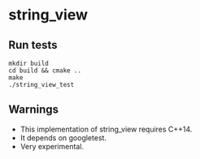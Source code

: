 # string_view

## Run tests
```
mkdir build
cd build && cmake ..
make
./string_view_test
```

## Warnings
* This implementation of string_view requires C++14.
* It depends on googletest.
* Very experimental.
